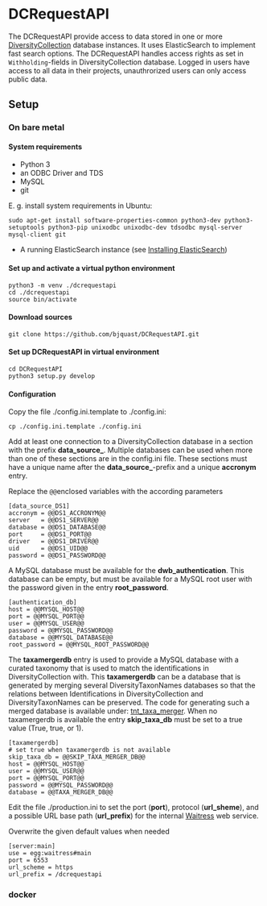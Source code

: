 # DCRequestAPI

The DCRequestAPI provide access to data stored in one or more [DiversityCollection](https://www.diversityworkbench.net/dwb_main.html) database instances. 
It uses ElasticSearch to implement fast search options. The DCRequestAPI handles access rights as set in `Withholding`-fields in DiversityCollection database.
Logged in users have access to all data in their projects, unauthrorized users can only access public data.


## Setup

### On bare metal

#### System requirements

 - Python 3
 - an ODBC Driver and TDS
 - MySQL
 - git

E. g. install system requirements in Ubuntu:

    sudo apt-get install software-properties-common python3-dev python3-setuptools python3-pip unixodbc unixodbc-dev tdsodbc mysql-server mysql-client git


 - A running ElasticSearch instance (see [Installing ElasticSearch](https://www.elastic.co/guide/en/elasticsearch/reference/current/install-elasticsearch.html))


#### Set up and activate a virtual python environment

    python3 -m venv ./dcrequestapi
    cd ./dcrequestapi
    source bin/activate

#### Download sources

    git clone https://github.com/bjquast/DCRequestAPI.git


#### Set up DCRequestAPI in virtual environment

    cd DCRequestAPI
    python3 setup.py develop


#### Configuration

Copy the file ./config.ini.template to ./config.ini:

    cp ./config.ini.template ./config.ini

Add at least one connection to a DiversityCollection database in a section with the prefix **data_source_**. 
Multiple databases can be used when more than one of these sections are in the config.ini file. These sections must have a unique 
name after the **data_source_**-prefix and a unique **accronym** entry. 

Replace the `@@`enclosed variables with the according parameters

    [data_source_DS1]
    accronym = @@DS1_ACCRONYM@@
    server   = @@DS1_SERVER@@
    database = @@DS1_DATABASE@@
    port     = @@DS1_PORT@@
    driver   = @@DS1_DRIVER@@
    uid      = @@DS1_UID@@
    password = @@DS1_PASSWORD@@


A MySQL database must be available for the **dwb_authentication**. This database can be empty, but must be available for a MySQL root user with 
the password given in the entry **root_password**.    

    [authentication_db]
    host = @@MYSQL_HOST@@
    port = @@MYSQL_PORT@@
    user = @@MYSQL_USER@@
    password = @@MYSQL_PASSWORD@@
    database = @@MYSQL_DATABASE@@
    root_password = @@MYSQL_ROOT_PASSWORD@@

The **taxamergerdb** entry is used to provide a MySQL database with a curated taxonomy that is used to match the identifications 
in DiversityCollection with. This **taxamergerdb** can be a database that is generated by merging several DiversityTaxonNames databases so that the
relations between Identifications in DiversityCollection and DiversityTaxonNames can be preserved. 
The code for generating such a merged database is available under: [tnt_taxa_merger](https://github.com/ZFMK/tnt_taxa_merger). 
When no taxamergerdb is available the entry **skip_taxa_db** must be set to a true value (True, true, or 1).

    [taxamergerdb]
    # set true when taxamergerdb is not available
    skip_taxa_db = @@SKIP_TAXA_MERGER_DB@@
    host = @@MYSQL_HOST@@
    user = @@MYSQL_USER@@
    port = @@MYSQL_PORT@@
    password = @@MYSQL_PASSWORD@@
    database = @@TAXA_MERGER_DB@@


Edit the file ./production.ini to set the port (**port**), protocol (**url_sheme**), and a possible URL base path (**url_prefix**) for the internal [Waitress](https://docs.pylonsproject.org/projects/waitress/en/stable/index.html) web service.


Overwrite the given default values when needed

    [server:main]
    use = egg:waitress#main
    port = 6553
    url_scheme = https
    url_prefix = /dcrequestapi




### docker
